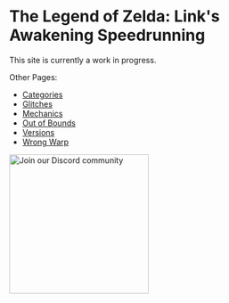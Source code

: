 # The Legend of Zelda: Link's Awakening Speedrunning

This site is currently a work in progress.

Other Pages:

* [Categories](/categories)
* [Glitches](/glitches)
* [Mechanics](/mechanics)
* [Out of Bounds](/rules/oob)
* [Versions](/versions)
* [Wrong Warp](/glitches/wrongwarp)

<a href="https://discord.gg/EARy4Eb"><img src="https://discord.com/assets/e4923594e694a21542a489471ecffa50.svg" width="250px" alt="Join our Discord community"/></a>
